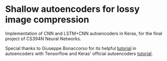 # Shallow autoencoders for lossy image compression

Implementation of CNN and LSTM+CNN autoencoders in Keras, for the final project of CS394N Neural Networks.

Special thanks to Giuseppe Bonaccorso for its helpful [tutorial](https://www.bonaccorso.eu/2017/07/29/lossy-image-autoencoders-convolution-deconvolution-networks-tensorflow/) in autoencoders with Tensorflow and Keras' official autoencoders [tutorial](https://blog.keras.io/building-autoencoders-in-keras.html).
